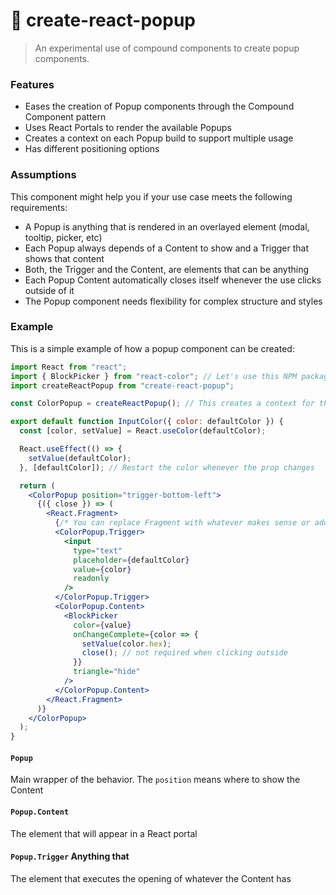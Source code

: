 # 🔩 create-react-popup

> An experimental use of compound components to create popup components.

### Features

- Eases the creation of Popup components through the Compound Component pattern
- Uses React Portals to render the available Popups
- Creates a context on each Popup build to support multiple usage
- Has different positioning options

### Assumptions

This component might help you if your use case meets the following requirements:

- A Popup is anything that is rendered in an overlayed element (modal, tooltip, picker, etc)
- Each Popup always depends of a Content to show and a Trigger that shows that content
- Both, the Trigger and the Content, are elements that can be anything
- Each Popup Content automatically closes itself whenever the use clicks outside of it
- The Popup component needs flexibility for complex structure and styles

### Example

This is a simple example of how a popup component can be created:

```jsx
import React from "react";
import { BlockPicker } from "react-color"; // Let's use this NPM package as content
import createReactPopup from "create-react-popup";

const ColorPopup = createReactPopup(); // This creates a context for this Popup

export default function InputColor({ color: defaultColor }) {
  const [color, setValue] = React.useColor(defaultColor);

  React.useEffect(() => {
    setValue(defaultColor);
  }, [defaultColor]); // Restart the color whenever the prop changes

  return (
    <ColorPopup position="trigger-bottom-left">
      {({ close }) => (
        <React.Fragment>
          {/* You can replace Fragment with whatever makes sense or add additional elements */}
          <ColorPopup.Trigger>
            <input
              type="text"
              placeholder={defaultColor}
              value={color}
              readonly
            />
          </ColorPopup.Trigger>
          <ColorPopup.Content>
            <BlockPicker
              color={value}
              onChangeComplete={color => {
                setValue(color.hex);
                close(); // not required when clicking outside
              }}
              triangle="hide"
            />
          </ColorPopup.Content>
        </React.Fragment>
      )}
    </ColorPopup>
  );
}
```

#### `Popup`

Main wrapper of the behavior. The `position` means where to show the Content

#### `Popup.Content`

The element that will appear in a React portal

#### `Popup.Trigger` Anything that

The element that executes the opening of whatever the Content has
